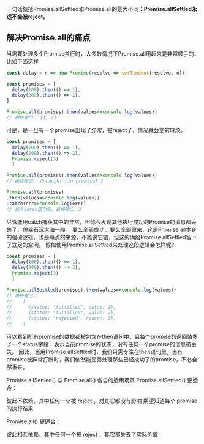
一句话概括Promise.allSettled和Promise.all的最大不同：**Promise.allSettled永远不会被reject。**


## 解决Promise.all的痛点
当需要处理多个Promise并行时，大多数情况下Promise.all用起来是非常顺手的，比如下面这样
```js
const delay = n => new Promise(resolve => setTimeout(resolve, n));

const promises = [
  delay(100).then(() => 1),
  delay(200).then(() => 2),
]

Promise.all(promises).then(values=>console.log(values))
// 最终输出： [1, 2]
```
可是，是一旦有一个promise出现了异常，被reject了，情况就会变的麻烦。
```js
const promises = [
  delay(100).then(() => 1),
  delay(200).then(() => 2),
  Promise.reject(3)
  ]

Promise.all(promises).then(values=>console.log(values))
// 最终输出： Uncaught (in promise) 3

Promise.all(promises)
.then(values=>console.log(values))
.catch(err=>console.log(err))
// 加入catch语句后，最终输出：3
```
尽管能用catch捕获其中的异常，但你会发现其他执行成功的Promise的消息都丢失了，仿佛石沉大海一般。
要么全部成功，要么全部重来，这是Promise.all本身的强硬逻辑，也是痛点的来源，不能说它错，但这的确给Promise.allSettled留下了立足的空间。
假如使用Promise.allSettled来处理这段逻辑会怎样呢?
```js
const promises = [
  delay(100).then(() => 1),
  delay(200).then(() => 2),
  Promise.reject(3)
  ]

Promise.allSettled(promises).then(values=>console.log(values))
// 最终输出： 
//    [
//      {status: "fulfilled", value: 1},
//      {status: "fulfilled", value: 2},
//      {status: "rejected", reason: 3},
//    ]
```

可以看到所有promise的数据都被包含在then语句中，且每个promise的返回值多了一个status字段，表示当前promise的状态，没有任何一个promise的信息被丢失。
因此，当用Promise.allSettled时，我们只需专注在then语句里，当有promise被异常打断时，我们依然能妥善处理那些已经成功了的promise，不必全部重来。




Promise.allSettled() 与 Promise.all() 各自的适用场景
Promise.allSettled() 更适合：

彼此不依赖，其中任何一个被 reject ，对其它都没有影响
期望知道每个 promise 的执行结果

Promise.all() 更适合：

彼此相互依赖，其中任何一个被 reject ，其它都失去了实际价值
